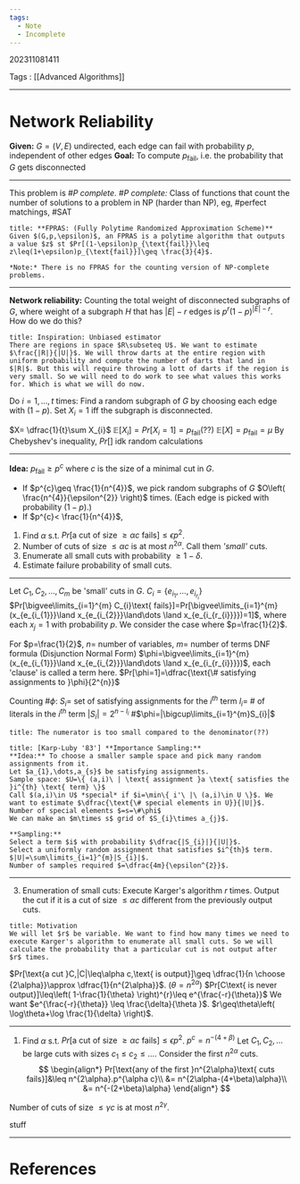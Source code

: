 ```yaml
---
tags:
  - Note
  - Incomplete
---
```

202311081411

Tags : [[Advanced Algorithms]]

---
# Network Reliability
**Given:** $G=(V,E)$ undirected, each edge can fail with probability $p$, independent of other edges
**Goal:** To compute $p_{\text{fail}}$, i.e. the probability that $G$ gets disconnected

---

This problem is *\#P complete*.
*#P complete:* Class of functions that count the number of solutions to a problem in NP (harder than NP), eg, \#perfect matchings, \#SAT

```ad-note
title: **FPRAS: (Fully Polytime Randomized Approximation Scheme)**
Given $(G,p,\epsilon)$, an FPRAS is a polytime algorithm that outputs a value $z$ st $Pr[(1-\epsilon)p_{\text{fail}}\leq z\leq(1+\epsilon)p_{\text{fail}}]\geq \frac{3}{4}$.

*Note:* There is no FPRAS for the counting version of NP-complete problems.
```

---

**Network reliability:** Counting the total weight of disconnected subgraphs of $G$, where weight of a subgraph $H$ that has $|E|-r$ edges is $p^{r}(1-p)^{|E|-r}$.
How do we do this?

```ad-tip
title: Inspiration: Unbiased estimator
There are regions in space $R\subseteq U$. We want to estimate $\frac{|R|}{|U|}$. We will throw darts at the entire region with uniform probability and compute the number of darts that land in $|R|$. But this will require throwing a lott of darts if the region is very small. So we will need to do work to see what values this works for. Which is what we will do now.
```

Do $i=1,\dots,t$ times:
Find a random subgraph of $G$ by choosing each edge with $(1-p)$. Set $X_{i}=1$ iff the subgraph is disconnected.

$X= \dfrac{1}{t}\sum X_{i}$
$\mathbb{E}[X_{i}]=Pr[X_{i}=1]=p_{\text{fail}}$(??)
$\mathbb{E}[X]=p_{\text{fail}}=\mu$
By Chebyshev's inequality,
$Pr[]$ 
idk random calculations

---
**Idea:** $p_{\text{fail}}\geq p^{c}$ where $c$ is the size of a minimal cut in $G$.

- If $p^{c}\geq \frac{1}{n^{4}}$, we pick random subgraphs of $G$ $O\left( \frac{n^{4}}{\epsilon^{2}} \right)$ times. (Each edge is picked with probability $(1-p)$.)
- If $p^{c}< \frac{1}{n^{4}}$,
1. Find $\alpha$ s.t. $Pr[\text{a cut of size }\geq\alpha c \text{ fails}]\leq\epsilon p^{2}$.
2. Number of cuts of size $\leq\alpha c$ is at most $n^{2\alpha}$. Call them *'small'* cuts.
3. Enumerate all small cuts with probability $\geq 1-\delta$.
4. Estimate failure probability of small cuts.
---
Let $C_{1},C_{2},\dots,C_{m}$ be 'small' cuts in $G$.
$C_{i}=\{ e_{i_{1}},\dots,e_{i_{r_{i}}} \}$
$Pr[\bigvee\limits_{i=1}^{m} C_{i}\text{ fails}]=Pr[\bigvee\limits_{i=1}^{m}(x_{e_{i_{1}}}\land x_{e_{i_{2}}}\land\dots \land x_{e_{i_{r_{i}}}})=1]$,
where each $x_{j}=1$ with probability $p$.
We consider the case where $p=\frac{1}{2}$.

For $p=\frac{1}{2}$, $n=$ number of variables, $m=$ number of terms
DNF formula (Disjunction Normal Form) $\phi=\bigvee\limits_{i=1}^{m}(x_{e_{i_{1}}}\land x_{e_{i_{2}}}\land\dots \land x_{e_{i_{r_{i}}}})$, each 'clause' is called a term here.
$Pr[\phi=1]=\dfrac{\text{\# satisfying assignments to }\phi}{2^{n}}$

Counting \#$\phi$:
$S_{i}=$ set of satisfying assignments for the $i^{th}$ term
$l_{i}=$ \# of literals in the $i^{th}$ term
$|S_{i}|=2^{n-l_{i}}$
\#$\phi=|\bigcup\limits_{i=1}^{m}S_{i}|$ 

```ad-failure
title: The numerator is too small compared to the denominator(??)
```

```ad-hint
title: [Karp-Luby '83'] **Importance Sampling:**
**Idea:** To choose a smaller sample space and pick many random assignments from it.
Let $a_{1},\dots,a_{s}$ be satisfying assignments.
Sample space: $U=\{ (a,i)\ | \text{ assignment }a \text{ satisfies the }i^{th} \text{ term} \}$
Call $(a,i)\in U$ *special* if $i=\min\{ i'\ |\ (a,i)\in U \}$. We want to estimate $\dfrac{\text{\# special elements in U}}{|U|}$. Number of special elements $=s=\#\phi$
We can make an $m\times s$ grid of $S_{i}\times a_{j}$.

**Sampling:**
Select a term $i$ with probability $\dfrac{|S_{i}|}{|U|}$.
Select a uniformly random assignment that satisfies $i^{th}$ term.
$|U|=\sum\limits_{i=1}^{m}|S_{i}|$.
Number of samples required $=\dfrac{4m}{\epsilon^{2}}$.
```

---
3. Enumeration of small cuts:
Execute Karger's algorithm $r$ times.
Output the cut if it is a cut of size $\leq\alpha c$ different from the previously output cuts.

```ad-tip
title: Motivation
We will let $r$ be variable. We want to find how many times we need to execute Karger's algorithm to enumerate all small cuts. So we will calculate the probability that a particular cut is not output after $r$ times.
```

$Pr[\text{a cut }C,|C|\leq\alpha c,\text{ is output}]\geq \dfrac{1}{n \choose {2\alpha}}\approx \dfrac{1}{n^{2\alpha}}$. ($\theta=n^{2\alpha}$)
$Pr[C\text{ is never output}]\leq\left( 1-\frac{1}{\theta} \right)^{r}\leq e^{\frac{-r}{\theta}}$
We want $e^{\frac{-r}{\theta}} \leq \frac{\delta}{\theta }$.
$r\geq\theta\left( \log\theta+\log \frac{1}{\delta} \right)$.

---
1. Find $\alpha$ s.t. $Pr[\text{a cut of size }\geq\alpha c \text{ fails}]\leq\epsilon p^{2}$.
$p^{c}=n^{-(4+\beta)}$
Let $C_{1},C_{2},\dots$ be large cuts with sizes $c_{1}\leq c_{2}\leq\dots$.
Consider the first $n^{2\alpha}$ cuts.
$$
\begin{align*}
Pr[\text{any of the first }n^{2\alpha}\text{ cuts fails}]&\leq n^{2\alpha}.p^{\alpha c}\\
&= n^{2\alpha-(4+\beta)\alpha}\\
&= n^{-(2+\beta)\alpha}
\end{align*}
$$

Number of cuts of size $\leq\gamma c$ is at most $n^{2\gamma}$.


stuff


---
# References
